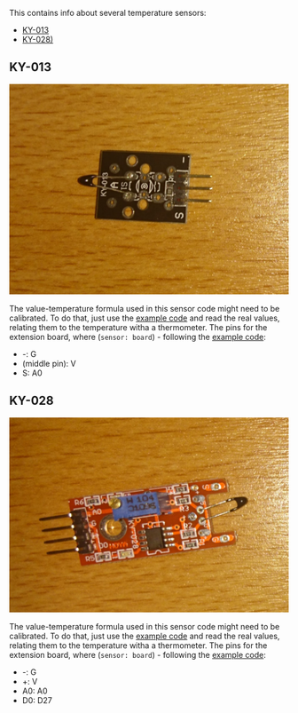 This contains info about several temperature sensors:
* [KY-013](#ky-013)
* [KY-028)](#ky-028)

## KY-013

![ky013](images/ky013.JPG)

The value-temperature formula used in this sensor code might need to be calibrated.
To do that, just use the [example code](ky013.py) and read the real values, relating them to the temperature witha a thermometer.
The pins for the extension board, where (`sensor: board`) - following the [example code](ky013.py):
* -:	G
* (middle pin):	V
* S:	A0


## KY-028

![ky028](images/ky028.jpg)

The value-temperature formula used in this sensor code might need to be calibrated.
To do that, just use the [example code](ky013.py) and read the real values, relating them to the temperature witha a thermometer.
The pins for the extension board, where (`sensor: board`) - following the [example code](ky028.py):
* -:	G
* +:	V
* A0:	A0
* D0: 	D27